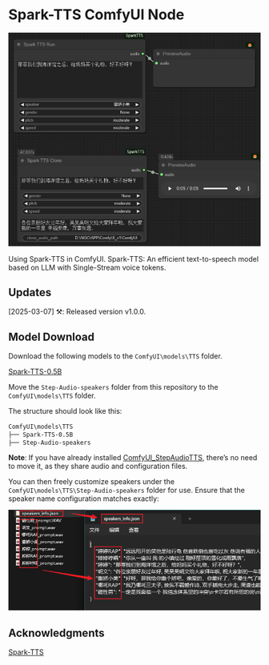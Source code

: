# Spark-TTS ComfyUI Node

![](https://github.com/billwuhao/ComfyUI_SparkTTS/blob/master/images/2025-03-07_03-08-47.png)

Using Spark-TTS in ComfyUI. Spark-TTS: An efficient text-to-speech model based on LLM with Single-Stream voice tokens.

## Updates

[2025-03-07] ⚒️: Released version v1.0.0.

## Model Download

Download the following models to the `ComfyUI\models\TTS` folder.

[Spark-TTS-0.5B](https://huggingface.co/SparkAudio/Spark-TTS-0.5B)

Move the `Step-Audio-speakers` folder from this repository to the `ComfyUI\models\TTS` folder.

The structure should look like this:
```
ComfyUI\models\TTS
├── Spark-TTS-0.5B
├── Step-Audio-speakers
```

**Note**: If you have already installed [ComfyUI_StepAudioTTS](https://github.com/billwuhao/ComfyUI_StepAudioTTS), there’s no need to move it, as they share audio and configuration files.

You can then freely customize speakers under the `ComfyUI\models\TTS\Step-Audio-speakers` folder for use. Ensure that the speaker name configuration matches exactly:

![](https://github.com/billwuhao/ComfyUI_SparkTTS/blob/master/images/2025-03-07_03-30-51.png)

## Acknowledgments

[Spark-TTS](https://github.com/SparkAudio/Spark-TTS.git)